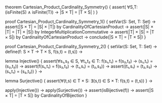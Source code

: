 theorem Cartesian_Product_Cardinality_Symmetry() {
  assert(
    ∀S,T: (isFinite(S) ∧ isFinite(T)) → |S × T| = |T × S|
  )
}

proof Cartesian_Product_Cardinality_Symmetry_1() {
  setVar(S: Set, T: Set) →
  assert(|S × T| = |S| × |T|) by CardinalityOfCartesianProduct →
  assert(|S| × |T| = |T| × |S|) by IntegerMultiplicationCommutative →
  assert(|T| × |S| = |T × S|) by CardinalityOfCartesianProduct →
  conclude(|S × T| = |T × S|)
}

proof Cartesian_Product_Cardinality_Symmetry_2() {
  setVar(S: Set, T: Set) →
  define(f: S × T → T × S, f(s,t) = (t,s)) →
  
  lemma Injective() {
    assert(∀s₁,s₂ ∈ S, ∀t₁,t₂ ∈ T:
      f(s₁,t₁) = f(s₂,t₂) → (s₁,t₁) = (s₂,t₂)) →
    assert(f(s₁,t₁) = f(s₂,t₂) → (t₁,s₁) = (t₂,s₂)) →
    assert((t₁,s₁) = (t₂,s₂) → (s₁,t₁) = (s₂,t₂))
  } →

  lemma Surjective() {
    assert(∀(t,s) ∈ T × S: ∃(s,t) ∈ S × T: f(s,t) = (t,s))
  } →

  apply(Injective()) →
  apply(Surjective()) →
  assert(isBijective(f)) →
  assert(|S × T| = |T × S|) by CardinalityOfBijection
}